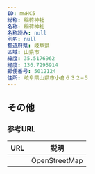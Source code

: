 ```yaml
---
ID: mwHC5
総称: 稲荷神社
名称: 稲荷神社
名称読み: null
別名: null
都道府県: 岐阜県
区域: 山県市
緯度: 35.5176962
経度: 136.7295914
郵便番号: 5012124
住所: 岐阜県山県市小倉６３２−５
---
```


## その他

### 参考URL

| URL | 説明          |
| --- | ------------- |
|     | OpenStreetMap |
